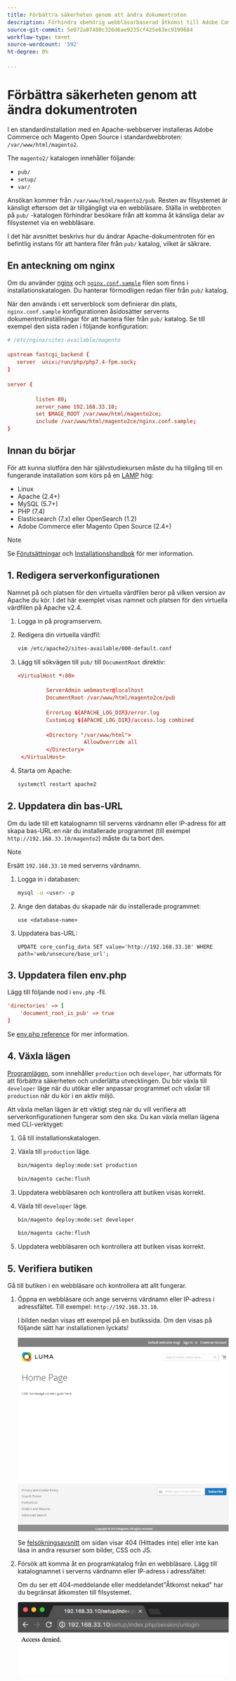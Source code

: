 ```yaml
---
title: Förbättra säkerheten genom att ändra dokumentroten
description: Förhindra obehörig webbläsarbaserad åtkomst till Adobe Commerce eller Magento Open Source lokala filsystem.
source-git-commit: 5e072a87480c326d6ae9235cf425e63ec9199684
workflow-type: tm+mt
source-wordcount: '592'
ht-degree: 0%

---
```



# Förbättra säkerheten genom att ändra dokumentroten

I en standardinstallation med en Apache-webbserver installeras Adobe Commerce och Magento Open Source i standardwebbroten: `/var/www/html/magento2`.

The `magento2/` katalogen innehåller följande:

- `pub/`
- `setup/`
- `var/`

Ansökan kommer från `/var/www/html/magento2/pub`. Resten av filsystemet är känsligt eftersom det är tillgängligt via en webbläsare.
Ställa in webbroten på `pub/` -katalogen förhindrar besökare från att komma åt känsliga delar av filsystemet via en webbläsare.

I det här avsnittet beskrivs hur du ändrar Apache-dokumentroten för en befintlig instans för att hantera filer från `pub/` katalog, vilket är säkrare.

## En anteckning om nginx

Om du använder [nginx](../prerequisites/web-server/nginx.md) och [`nginx.conf.sample`](https://github.com/magento/magento2/blob/2.4/nginx.conf.sample) filen som finns i installationskatalogen. Du hanterar förmodligen redan filer från `pub/` katalog.

När den används i ett serverblock som definierar din plats, `nginx.conf.sample` konfigurationen åsidosätter serverns dokumentrotinställningar för att hantera filer från `pub/` katalog. Se till exempel den sista raden i följande konfiguration:

```conf
# /etc/nginx/sites-available/magento

upstream fastcgi_backend {
   server  unix:/run/php/php7.4-fpm.sock;
}

server {

         listen 80;
         server_name 192.168.33.10;
         set $MAGE_ROOT /var/www/html/magento2ce;
         include /var/www/html/magento2ce/nginx.conf.sample;
}
```

## Innan du börjar

För att kunna slutföra den här självstudiekursen måste du ha tillgång till en fungerande installation som körs på en [LAMP](https://en.wikipedia.org/wiki/LAMP_(software_bundle)) hög:

- Linux
- Apache (2.4+)
- MySQL (5.7+)
- PHP (7.4)
- Elasticsearch (7.x) eller OpenSearch (1.2)
- Adobe Commerce eller Magento Open Source (2.4+)

>[!NOTE]
>
>Se [Förutsättningar](../prerequisites/overview.md) och [Installationshandbok](../overview.md) för mer information.

## 1. Redigera serverkonfigurationen

Namnet på och platsen för den virtuella värdfilen beror på vilken version av Apache du kör. I det här exemplet visas namnet och platsen för den virtuella värdfilen på Apache v2.4.

1. Logga in på programservern.
1. Redigera din virtuella värdfil:

   ```bash
   vim /etc/apache2/sites-available/000-default.conf
   ```

1. Lägg till sökvägen till `pub/` till `DocumentRoot` direktiv:

   ```conf
   <VirtualHost *:80>
   
            ServerAdmin webmaster@localhost
            DocumentRoot /var/www/html/magento2ce/pub
   
            ErrorLog ${APACHE_LOG_DIR}/error.log
            CustomLog ${APACHE_LOG_DIR}/access.log combined
   
            <Directory "/var/www/html">
                        AllowOverride all
            </Directory>
    </VirtualHost>
   ```

1. Starta om Apache:

   ```bash
   systemctl restart apache2
   ```

## 2. Uppdatera din bas-URL

Om du lade till ett katalognamn till serverns värdnamn eller IP-adress för att skapa bas-URL:en när du installerade programmet (till exempel `http://192.168.33.10/magento2`) måste du ta bort den.

>[!NOTE]
>
>Ersätt `192.168.33.10` med serverns värdnamn.

1. Logga in i databasen:

   ```bash
   mysql -u <user> -p
   ```

1. Ange den databas du skapade när du installerade programmet:

   ```shell
   use <database-name>
   ```

1. Uppdatera bas-URL:

   ```shell
   UPDATE core_config_data SET value='http://192.168.33.10' WHERE path='web/unsecure/base_url';
   ```

## 3. Uppdatera filen env.php

Lägg till följande nod i `env.php` -fil.

```conf
'directories' => [
    'document_root_is_pub' => true
]
```

Se [env.php reference](../../configuration/reference/config-reference-envphp.md) för mer information.

## 4. Växla lägen

[Programlägen](../../configuration/bootstrap/application-modes.md), som innehåller `production` och `developer`, har utformats för att förbättra säkerheten och underlätta utvecklingen. Du bör växla till `developer` läge när du utökar eller anpassar programmet och växlar till `production` när du kör i en aktiv miljö.

Att växla mellan lägen är ett viktigt steg när du vill verifiera att serverkonfigurationen fungerar som den ska. Du kan växla mellan lägena med CLI-verktyget:

1. Gå till installationskatalogen.
1. Växla till `production` läge.

   ```bash
   bin/magento deploy:mode:set production
   ```

   ```bash
   bin/magento cache:flush
   ```

1. Uppdatera webbläsaren och kontrollera att butiken visas korrekt.
1. Växla till `developer` läge.

   ```bash
   bin/magento deploy:mode:set developer
   ```

   ```bash
   bin/magento cache:flush
   ```

1. Uppdatera webbläsaren och kontrollera att butiken visas korrekt.

## 5. Verifiera butiken

Gå till butiken i en webbläsare och kontrollera att allt fungerar.

1. Öppna en webbläsare och ange serverns värdnamn eller IP-adress i adressfältet. Till exempel: `http://192.168.33.10`.

   I bilden nedan visas ett exempel på en butikssida. Om den visas på följande sätt har installationen lyckats!

   ![Storefront som verifierar en lyckad installation](../../assets/installation/install-success_store.png)

   Se [felsökningsavsnitt](https://support.magento.com/hc/en-us/articles/360032994352) om sidan visar 404 (Hittades inte) eller inte kan läsa in andra resurser som bilder, CSS och JS.

1. Försök att komma åt en programkatalog från en webbläsare. Lägg till katalognamnet i serverns värdnamn eller IP-adress i adressfältet:

   Om du ser ett 404-meddelande eller meddelandet&quot;Åtkomst nekad&quot; har du begränsat åtkomsten till filsystemet.

   ![Åtkomst nekad](../../assets/installation/access-denied.png)
